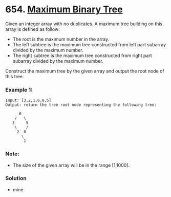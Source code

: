 # 654. [Maximum Binary Tree](https://leetcode.com/problems/maximum-binary-tree/)

Given an integer array with no duplicates. A maximum tree building on this array is defined as follow:
* The root is the maximum number in the array.
* The left subtree is the maximum tree constructed from left part subarray divided by the maximum number.
* The right subtree is the maximum tree constructed from right part subarray divided by the maximum number.

Construct the maximum tree by the given array and output the root node of this tree.

### Example 1:
    Input: [3,2,1,6,0,5]
    Output: return the tree root node representing the following tree:

          6
        /   \
       3     5
        \    / 
         2  0   
           \
            1

### Note:
* The size of the given array will be in the range [1,1000].


### Solution

* mine 
```
```
